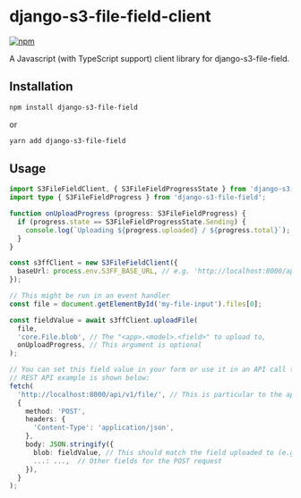 # django-s3-file-field-client
[![npm](https://img.shields.io/npm/v/django-s3-file-field)](https://www.npmjs.com/package/django-s3-file-field)

A Javascript (with TypeScript support) client library for django-s3-file-field.

## Installation
```bash
npm install django-s3-file-field
```

or

```bash
yarn add django-s3-file-field
```

## Usage
```typescript
import S3FileFieldClient, { S3FileFieldProgressState } from 'django-s3-file-field';
import type { S3FileFieldProgress } from 'django-s3-file-field';

function onUploadProgress (progress: S3FileFieldProgress) {
  if (progress.state == S3FileFieldProgressState.Sending) {
    console.log(`Uploading ${progress.uploaded} / ${progress.total}`);
  }
}

const s3ffClient = new S3FileFieldClient({
  baseUrl: process.env.S3FF_BASE_URL, // e.g. 'http://localhost:8000/api/v1/s3-upload/', the path mounted in urlpatterns
});

// This might be run in an event handler
const file = document.getElementById('my-file-input').files[0];

const fieldValue = await s3ffClient.uploadFile(
  file,
  'core.File.blob', // The "<app>.<model>.<field>" to upload to,
  onUploadProgress, // This argument is optional
);

// You can set this field value in your form or use it in an API call to register the S3 object to its Django field.
// REST API example is shown below:
fetch(
  'http://localhost:8000/api/v1/file/', // This is particular to the application
  {
    method: 'POST',
    headers: {
      'Content-Type': 'application/json',
    },
    body: JSON.stringify({
      blob: fieldValue, // This should match the field uploaded to (e.g. 'core.File.blob')
      ...: ...,  // Other fields for the POST request
    }),
  }
);
```
